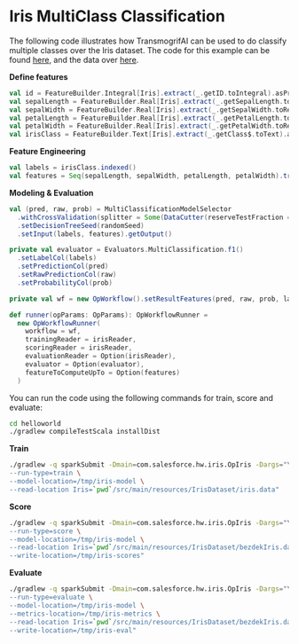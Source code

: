 # Iris MultiClass Classification

The following code illustrates how TransmogrifAI can be used to do classify multiple classes over the Iris dataset.
The code for this example can be found [here](https://github.com/salesforce/TransmogrifAI/tree/master/helloworld/src/main/scala/com/salesforce/hw/iris), and the data over [here](https://github.com/salesforce/op/tree/master/helloworld/src/main/resources/IrisDataset).

**Define features**
```scala
val id = FeatureBuilder.Integral[Iris].extract(_.getID.toIntegral).asPredictor
val sepalLength = FeatureBuilder.Real[Iris].extract(_.getSepalLength.toReal).asPredictor
val sepalWidth = FeatureBuilder.Real[Iris].extract(_.getSepalWidth.toReal).asPredictor
val petalLength = FeatureBuilder.Real[Iris].extract(_.getPetalLength.toReal).asPredictor
val petalWidth = FeatureBuilder.Real[Iris].extract(_.getPetalWidth.toReal).asPredictor
val irisClass = FeatureBuilder.Text[Iris].extract(_.getClass$.toText).asResponse

```
**Feature Engineering**

```scala
val labels = irisClass.indexed()
val features = Seq(sepalLength, sepalWidth, petalLength, petalWidth).transmogrify()
```
**Modeling & Evaluation**
```scala
val (pred, raw, prob) = MultiClassificationModelSelector
  .withCrossValidation(splitter = Some(DataCutter(reserveTestFraction = 0.2, seed = randomSeed)), seed = randomSeed)
  .setDecisionTreeSeed(randomSeed)
  .setInput(labels, features).getOutput()

private val evaluator = Evaluators.MultiClassification.f1()
  .setLabelCol(labels)
  .setPredictionCol(pred)
  .setRawPredictionCol(raw)
  .setProbabilityCol(prob)

private val wf = new OpWorkflow().setResultFeatures(pred, raw, prob, labels)

def runner(opParams: OpParams): OpWorkflowRunner =
  new OpWorkflowRunner(
    workflow = wf,
    trainingReader = irisReader,
    scoringReader = irisReader,
    evaluationReader = Option(irisReader),
    evaluator = Option(evaluator),
    featureToComputeUpTo = Option(features)
  )
```
You can run the code using the following commands for train, score and evaluate:
```bash
cd helloworld
./gradlew compileTestScala installDist
```
**Train**
```bash
./gradlew -q sparkSubmit -Dmain=com.salesforce.hw.iris.OpIris -Dargs="\
--run-type=train \
--model-location=/tmp/iris-model \
--read-location Iris=`pwd`/src/main/resources/IrisDataset/iris.data"
```
**Score**
```bash
./gradlew -q sparkSubmit -Dmain=com.salesforce.hw.iris.OpIris -Dargs="\
--run-type=score \
--model-location=/tmp/iris-model \
--read-location Iris=`pwd`/src/main/resources/IrisDataset/bezdekIris.data \
--write-location=/tmp/iris-scores"
```
**Evaluate**
```bash
./gradlew -q sparkSubmit -Dmain=com.salesforce.hw.iris.OpIris -Dargs="\
--run-type=evaluate \
--model-location=/tmp/iris-model \
--metrics-location=/tmp/iris-metrics \
--read-location Iris=`pwd`/src/main/resources/IrisDataset/bezdekIris.data \
--write-location=/tmp/iris-eval"
```
